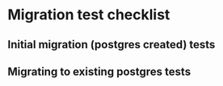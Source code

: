 # Migration test checklist

## Initial migration (postgres created) tests

## Migrating to existing postgres tests